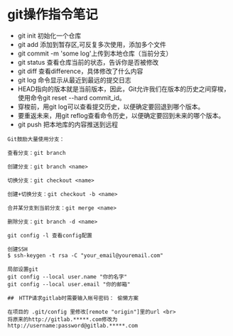 # git操作指令笔记
- git init 初始化一个仓库
- git add <file> 添加到暂存区,可反复多次使用，添加多个文件
- git commit -m 'some log'上传到本地仓库（当前分支）
- git status 查看仓库当前的状态，告诉你是否被修改
- git diff 查看difference，具体修改了什么内容
- git log 命令显示从最近到最远的提交日志
- HEAD指向的版本就是当前版本，因此，Git允许我们在版本的历史之间穿梭，使用命令git reset --hard commit_id。
- 穿梭前，用git log可以查看提交历史，以便确定要回退到哪个版本。
- 要重返未来，用git reflog查看命令历史，以便确定要回到未来的哪个版本。
- git push 把本地库的内容推送到远程
```
Git鼓励大量使用分支：

查看分支：git branch

创建分支：git branch <name>

切换分支：git checkout <name>

创建+切换分支：git checkout -b <name>

合并某分支到当前分支：git merge <name>

删除分支：git branch -d <name>

git config -l 查看config配置

创建SSH
$ ssh-keygen -t rsa -C "your_email@youremail.com"

局部设置git
git config --local user.name "你的名字"
git config --local user.email "你的邮箱"

##　HTTP请求gitlab时需要输入帐号密码： 偷懒方案

在项目的 .git/config 里修改[remote "origin"]里的url <br>
将原来的http://gitlab.*****.com修改为http://username:password@gitlab.*****.com
